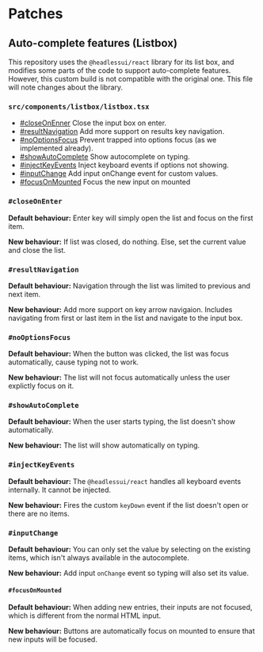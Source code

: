 # Patches

## Auto-complete features (Listbox)
This repository uses the `@headlessui/react` library for its list box, and modifies some parts of the code to support auto-complete features. However, this custom build is not compatible with the original one. This file will note changes about the library.


### `src/components/listbox/listbox.tsx`
- [#closeOnEnner](#closeOnEnter) Close the input box on enter.
- [#resultNavigation](#resultNavigation) Add more support on results key navigation.
- [#noOptionsFocus](#noOptionsFocus) Prevent trapped into options focus (as we implemented already).
- [#showAutoComplete](#showAutoComplete) Show autocomplete on typing.
- [#injectKeyEvents](#injectKeyEvents) Inject keyboard events if options not showing.
- [#inputChange](#inputChange) Add input onChange event for custom values.
- [#focusOnMounted](#focusOnMounted) Focus the new input on mounted


### `#closeOnEnter`
**Default behaviour:** Enter key will simply open the list and focus on the first item.

**New behaviour:** If list was closed, do nothing. Else, set the current value and close the list.

### `#resultNavigation`
**Default behaviour:** Navigation through the list was limited to previous and next item.

**New behaviour:** Add more support on key arrow navigaion. Includes navigating from first or last item in the list and navigate to the input box.

### `#noOptionsFocus`
**Default behaviour:** When the button was clicked, the list was focus automatically, cause typing not to work.

**New behaviour:** The list will not focus automatically unless the user explictly focus on it.

### `#showAutoComplete`
**Default behaviour:** When the user starts typing, the list doesn't show automatically.

**New behaviour:** The list will show automatically on typing.

### `#injectKeyEvents`
**Default behaviour:** The `@headlessui/react` handles all keyboard events internally. It cannot be injected.

**New behaviour:** Fires the custom `keyDown` event if the list doesn't open or there are no items.

### `#inputChange`
**Default behaviour:** You can only set the value by selecting on the existing items, which isn't always available in the autocomplete.

**New behaviour:** Add input `onChange` event so typing will also set its value.

#### `#focusOnMounted`
**Default behaviour:** When adding new entries, their inputs are not focused, which is different from the normal HTML input.

**New behaviour:** Buttons are automatically focus on mounted to ensure that new inputs will be focused.